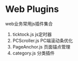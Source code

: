 # Web Plugins

web业务常用js插件集合

1. ticktock.js js定时器
2. PCScroller.js PC端滚动条优化
3. PageAnchor.js 页面锚点管理
4. category.js 分类插件
